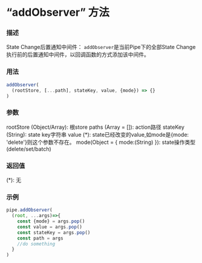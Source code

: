 # “addObserver” 方法

### 描述
State Change后置通知中间件：
`addObserver`是当前Pipe下的全部State Change执行前的后置通知中间件，以回调函数的方式添加该中间件。

### 用法
```javascript
addObserver(
  (rootStore, [...path], stateKey, value, {mode}) => {}
)
```

### 参数
rootStore (Object/Array): 根store
paths (Array = []): action路径
stateKey (String): state key字符串
value (*): state已经改变的value,如mode是{mode: 'delete'}则这个参数不存在。
mode(Object = { mode:(String) }): state操作类型(delete/set/batch)

### 返回值
(*): 无

### 示例
```javascript
pipe.addObserver(
  (root, ...args)=>{
    const {mode} = args.pop()
    const value = args.pop()
    const stateKey = args.pop()
    const path = args
    //do something
  }
)
```
